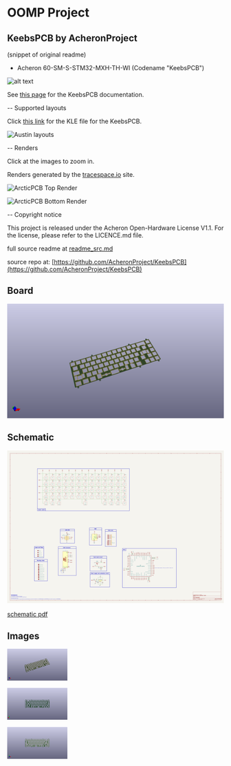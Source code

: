 # OOMP Project  
## KeebsPCB  by AcheronProject  
  
(snippet of original readme)  
  
- Acheron 60-SM-S-STM32-MXH-TH-WI (Codename "KeebsPCB")  
  
![alt text](https://raw.githubusercontent.com/Gondolindrim/acheronLibrary/master/graphics/acheronReadme.png "Acheron Logo")  
  
See [this page](https://gondolindrim.github.io/AcheronDocs/keebs/intro.html) for the KeebsPCB documentation.  
  
-- Supported layouts  
  
Click [this link](http://www.keyboard-layout-editor.com/-/gists/73be427d3e8086a9253feece2dae6974) for the KLE file for the KeebsPCB.  
  
![Austin layouts](https://github.com/Gondolindrim/KeebsPCB/raw/master/graphics/KLE/keebspcbKLE.png)  
  
-- Renders  
  
Click at the images to zoom in.  
  
Renders generated by the [tracespace.io](https://tracespace.io/view/) site.  
  
![ArcticPCB Top Render](https://github.com/Gondolindrim/KeebsPCB/raw/master/graphics/renders/top.png)  
  
![ArcticPCB Bottom Render](https://github.com/Gondolindrim/KeebsPCB/raw/master/graphics/renders/bottom.png)  
  
  
-- Copyright notice  
  
This project is released under the Acheron Open-Hardware License V1.1. For the license, please refer to the LICENCE.md file.  
  
  full source readme at [readme_src.md](readme_src.md)  
  
source repo at: [https://github.com/AcheronProject/KeebsPCB](https://github.com/AcheronProject/KeebsPCB)  
## Board  
  
[![working_3d.png](working_3d_600.png)](working_3d.png)  
## Schematic  
  
[![working_schematic.png](working_schematic_600.png)](working_schematic.png)  
  
[schematic pdf](working_schematic.pdf)  
## Images  
  
[![working_3d.png](working_3d_140.png)](working_3d.png)  
  
[![working_3d_back.png](working_3d_back_140.png)](working_3d_back.png)  
  
[![working_3d_front.png](working_3d_front_140.png)](working_3d_front.png)  
